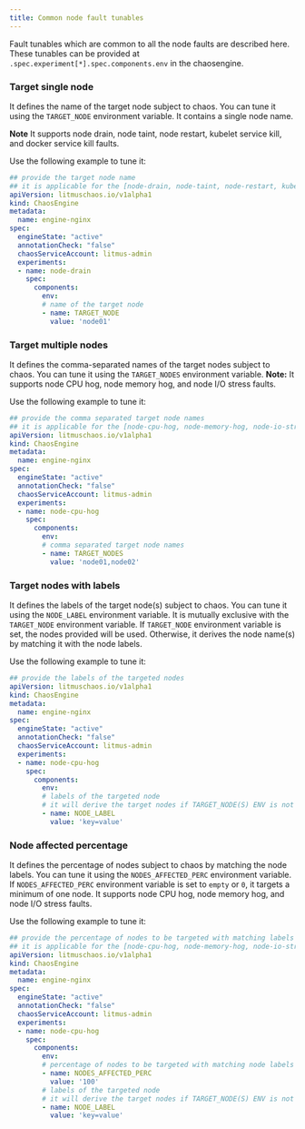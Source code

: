 ```yaml
---
title: Common node fault tunables
---
```

Fault tunables which are common to all the node faults are described here. These tunables can be provided at `.spec.experiment[*].spec.components.env` in the chaosengine.

### Target single node

It defines the name of the target node subject to chaos. You can tune it using the `TARGET_NODE` environment variable. It contains a single node name.

**Note**
It supports node drain, node taint, node restart, kubelet service kill, and docker service kill faults. 

Use the following example to tune it:

[embedmd]:# (./static/manifests/common/target-node.yaml yaml)
```yaml
## provide the target node name
## it is applicable for the [node-drain, node-taint, node-restart, kubelet-service-kill, docker-service-kill]
apiVersion: litmuschaos.io/v1alpha1
kind: ChaosEngine
metadata:
  name: engine-nginx
spec:
  engineState: "active"
  annotationCheck: "false"
  chaosServiceAccount: litmus-admin
  experiments:
  - name: node-drain
    spec:
      components:
        env:
        # name of the target node
        - name: TARGET_NODE
          value: 'node01'
```

### Target multiple nodes

It defines the comma-separated names of the target nodes subject to chaos. You can tune it using the `TARGET_NODES` environment variable.
**Note:** It supports node CPU hog, node memory hog, and node I/O stress faults.

Use the following example to tune it:

[embedmd]:# (./static/manifests/common/target-nodes.yaml yaml)
```yaml
## provide the comma separated target node names
## it is applicable for the [node-cpu-hog, node-memory-hog, node-io-stress]
apiVersion: litmuschaos.io/v1alpha1
kind: ChaosEngine
metadata:
  name: engine-nginx
spec:
  engineState: "active"
  annotationCheck: "false"
  chaosServiceAccount: litmus-admin
  experiments:
  - name: node-cpu-hog
    spec:
      components:
        env:
        # comma separated target node names
        - name: TARGET_NODES
          value: 'node01,node02'
```

### Target nodes with labels

It defines the labels of the target node(s) subject to chaos. You can tune it using the `NODE_LABEL` environment variable.
It is mutually exclusive with the `TARGET_NODE` environment variable. If `TARGET_NODE` environment variable is set, the nodes provided will be used. Otherwise, it derives the node name(s) by matching it with the node labels.

Use the following example to tune it:

[embedmd]:# (./static/manifests/common/target-label.yaml yaml)
```yaml
## provide the labels of the targeted nodes
apiVersion: litmuschaos.io/v1alpha1
kind: ChaosEngine
metadata:
  name: engine-nginx
spec:
  engineState: "active"
  annotationCheck: "false"
  chaosServiceAccount: litmus-admin
  experiments:
  - name: node-cpu-hog
    spec:
      components:
        env:
        # labels of the targeted node
        # it will derive the target nodes if TARGET_NODE(S) ENV is not set
        - name: NODE_LABEL
          value: 'key=value'
```

### Node affected percentage

It defines the percentage of nodes subject to chaos by matching the node labels. You can tune it using the `NODES_AFFECTED_PERC` environment variable. If `NODES_AFFECTED_PERC` environment variable is set to `empty` or `0`, it targets a minimum of one node.
It supports node CPU hog, node memory hog, and node I/O stress faults.

Use the following example to tune it:

[embedmd]:# (./static/manifests/common/node-affected-percentage.yaml yaml)
```yaml
## provide the percentage of nodes to be targeted with matching labels
## it is applicable for the [node-cpu-hog, node-memory-hog, node-io-stress]
apiVersion: litmuschaos.io/v1alpha1
kind: ChaosEngine
metadata:
  name: engine-nginx
spec:
  engineState: "active"
  annotationCheck: "false"
  chaosServiceAccount: litmus-admin
  experiments:
  - name: node-cpu-hog
    spec:
      components:
        env:
        # percentage of nodes to be targeted with matching node labels
        - name: NODES_AFFECTED_PERC
          value: '100'
        # labels of the targeted node
        # it will derive the target nodes if TARGET_NODE(S) ENV is not set
        - name: NODE_LABEL
          value: 'key=value'
```
